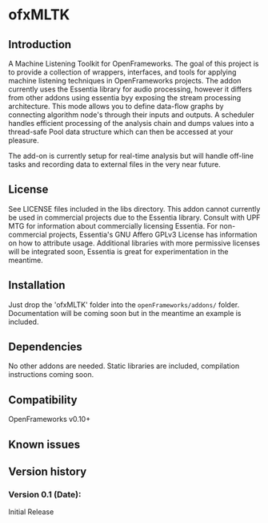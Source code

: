 ofxMLTK
=====================================

Introduction
------------
A Machine Listening Toolkit for OpenFrameworks. The goal of this project is to provide a collection of wrappers, interfaces, and tools for applying machine listening techniques in OpenFrameworks projects. The addon currently uses the Essentia library for audio processing, however it differs from other addons using essentia byy exposing the stream processing architecture. This mode allows you to define data-flow graphs by connecting algorithm node's through their inputs and outputs. A scheduler handles efficient processing of the analysis chain and dumps values into a thread-safe Pool data structure which can then be accessed at your pleasure.

The add-on is currently setup for real-time analysis but will handle off-line tasks and recording data to external files in the very near future.

License
-------
See LICENSE files included in the libs directory. This addon cannot currently be used in commercial projects due to the Essentia library. Consult with UPF MTG for information about commercially licensing Essentia. For non-commercial projects, Essentia's GNU Affero GPLv3 License has information on how to attribute usage. Additional libraries with more permissive licenses will be integrated soon, Essentia is great for experimentation in the meantime.

Installation
------------
Just drop the 'ofxMLTK' folder into the `openFrameworks/addons/` folder. Documentation will be coming soon but in the meantime an example is included.

Dependencies
------------
No other addons are needed. Static libraries are included, compilation instructions coming soon.

Compatibility
------------
OpenFrameworks v0.10+

Known issues
------------

Version history
------------

### Version 0.1 (Date):
Initial Release
